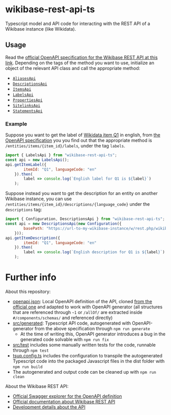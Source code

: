 # wikibase-rest-api-ts

Typescript model and API code for interacting with the REST API of a Wikibase instance (like Wikidata).

## Usage

Read the [official OpenAPI specification for the Wikibase REST API at this link](https://doc.wikimedia.org/Wikibase/master/js/rest-api/).
Depending on the tags of the method you want to use, initialize an object of the relevant API class and call the appropriate method:
- [`AliasesApi`](src/generated/apis/AliasesApi.ts)
- [`DescriptionsApi`](src/generated/apis/DescriptionsApi.ts)
- [`ItemsApi`](src/generated/apis/ItemsApi.ts)
- [`LabelsApi`](src/generated/apis/LabelsApi.ts)
- [`PropertiesApi`](src/generated/apis/PropertiesApi.ts)
- [`SitelinksApi`](src/generated/apis/SitelinksApi.ts)
- [`StatementsApi`](src/generated/apis/StatementsApi.ts)

### Example

Suppose you want to get the label of [Wikidata item Q1](https://www.wikidata.org/wiki/Q1) in english, from [the OpenAPI specification](https://doc.wikimedia.org/Wikibase/master/js/rest-api/) you you find out that the appropriate method is `/entities/items/{item_id}/labels`, under the tag `labels`.

```js
import { LabelsApi } from "wikibase-rest-api-ts";
const api = new LabelsApi();
api.getItemLabel({
        itemId: "Q1", languageCode: "en"
    }).then(
        label => console.log(`English label for Q1 is ${label}`)
    );
```

Suppose instead you want to get the description for an entity on another Wikibase instance, you can use `/entities/items/{item_id}/descriptions/{language_code}` under the `descriptions` tag:
```js
import { Configuration, DescriptionsApi } from "wikibase-rest-api-ts";
const api = new DescriptionsApi(new Configuration({
        basePath: "https://url-to-my-wikibase-instance/w/rest.php/wikibase/v0",
    }));
api.getItemDescription({
        itemId: "Q1", languageCode: "en"
    }).then(
        label => console.log(`English description for Q1 is ${label}`)
    );
```

# Further info

About this repository:
- [openapi.json](openapi.json): Local OpenAPI definition of the API, cloned [from the official one](https://www.wikidata.org/w/rest.php/wikibase/v0/openapi.json) and adapted to work with OpenAPI generator (all structures that are referenced through `~1` or `/allOf/` are extracted inside `#/components/schemas/` and referenced directly)
- [src/generated](src/generated): Typescript API code, autogenerated with OpenAPI-generator from the above specification through `npm run generate`
  - At the time of writing this, OpenAPI generator introduces a bug in the generated code solvable with `npm run fix`
- [src/test](src/test) includes some manually written tests for the code, runnable through `npm test`
- [tsup.config.ts](tsup.config.ts) includes the configuration to transpile the autogenerated Typescript code into the packaged Javascript files in the dist folder with `npm run build`
- The autogenerated and output code can be cleaned up with `npm run clean`

About the Wikibase REST API:
- [Official Swagger explorer for the OpenAPI definition](https://doc.wikimedia.org/Wikibase/master/js/rest-api/)
- [Official documentation about Wikibase REST API](https://www.wikidata.org/wiki/Wikidata:REST_API)
- [Development details about the API](https://doc.wikimedia.org/Wikibase/master/php/repo_rest-api_README.html)
